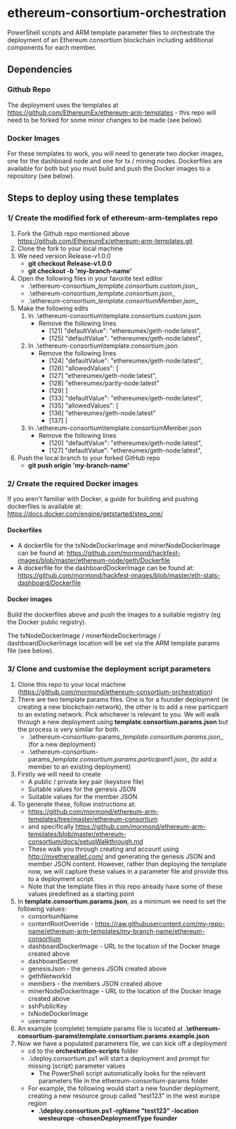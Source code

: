 # ethereum-consortium-orchestration
PowerShell scripts and ARM template parameter files to orchestrate the deployment of an Ethereum consortium blockchain including additional components for each member.

## Dependencies

### Github Repo
The deployment uses the templates at https://github.com/EthereumEx/ethereum-arm-templates - this repo will need to be forked for some minor changes to be made (see below).

### Docker Images
For these templates to work, you will need to generate two docker images, one for the dashboard node and one for tx / mining nodes. Dockerfiles are available for both but you must build and push the Docker images to a repository (see below).

## Steps to deploy using these templates

### 1/ Create the modified fork of ethereum-arm-templates repo

1. Fork the Github repo mentioned above https://github.com/EthereumEx/ethereum-arm-templates.git 
2. Clone the fork to your local machine
3. We need version Release-v1.0.0
    * __git checkout Release-v1.0.0__
    *  __git checkout -b 'my-branch-name'__
4. Open the following files in your favorite text editor
    * .\ethereum-consortium\__template.consortium.custom.json__
    * .\ethereum-consortium\__template.consortium.json__
    * .\ethereum-consortium\__template.consortiumMember.json__
5. Make the following edits
    1. In .\ethereum-consortium\template.consortium.custom.json
        * Remove the following lines
            * [121]      "defaultValue": "ethereumex/geth-node:latest",
            * [125]      "defaultValue": "ethereumex/geth-node:latest",
    2. In .\ethereum-consortium\template.consortium.json
        * Remove the following lines
            * [124]      "defaultValue": "ethereumex/geth-node:latest",
            * [126]      "allowedValues": [
            * [127]        "ethereumex/geth-node:latest",
            * [128]        "ethereumex/parity-node:latest"
            * [129]      ]
            * [133]      "defaultValue": "ethereumex/geth-node:latest",
            * [135]      "allowedValues": [
            * [136]        "ethereumex/geth-node:latest"
            * [137]      ]	  
    3. In .\ethereum-consortium\template.consortiumMember.json
        * Remove the following lines
            * [120]      "defaultValue": "ethereumex/geth-node:latest",
            * [127]      "defaultValue": "ethereumex/geth-node:latest",	  
6. Push the local branch to your forked GitHub repo
    * __git push origin 'my-branch-name'__ 

### 2/ Create the required Docker images
If you aren't familiar with Docker, a guide for building and pushing dockerfiles is available at: https://docs.docker.com/engine/getstarted/step_one/
#### Dockerfiles
* A dockerfile for the txNodeDockerImage and minerNodeDockerImage can be found at: 
https://github.com/mormond/hackfest-images/blob/master/ethereum-node/geth/Dockerfile  
* A dockerfile for the dashboardDockerImage can be found at:     
https://github.com/mormond/hackfest-images/blob/master/eth-stats-dashboard/Dockerfile 

#### Docker images
Build the dockerfiles above and push the images to a suitable registry (eg the Docker public registry).

The txNodeDockerImage / minerNodeDockerImage / dashboardDockerImage location will be set via the ARM template params file (see below).

### 3/ Clone and customise the deployment script parameters
1. Clone this repo to your local machine (https://github.com/mormond/ethereum-consortium-orchestration)
2. There are two template params files. One is for a founder deployment (ie creating a new blockchain network), the other is to add a new particpant to an existing network. Pick whichever is relevant to you. We will walk through a new deployment using __template.consortium.params.json__ but the process is very similar for both.
   * .\ethereum-consortium-params\__template.consortium.params.json__ (for a new deployment)
   * .\ethereum-consortium-params\__template.consortium.params.participant1.json__ (to add a member to an existing deployment)
3. Firstly we will need to create
   * A public / private key pair (keystore file)
   * Suitable values for the genesis JSON
   * Suitable values for the member JSON
4. To generate these, follow instructions at:
   * https://github.com/mormond/ethereum-arm-templates/tree/master/ethereum-consortium 
   * and specifically https://github.com/mormond/ethereum-arm-templates/blob/master/ethereum-consortium/docs/setupWalkthrough.md 
   * These walk you through creating and account using http://myetherwallet.com/ and generating the genesis JSON and member JSON content. However, rather than deploying the template now, we will capture these values in a parameter file and provide this to a deployment script.
   * Note that the template files in this repo already have some of these values predefined as a starting point 
5. In __template.consortium.params.json__, as a minimum we need to set the following values:
   * consortiumName
   * contentRootOverride - https://raw.githubusercontent.com/my-repo-name/ethereum-arm-templates/my-branch-name/ethereum-consortium
   * dashboardDockerImage - URL to the location of the Docker Image created above
   * dashboardSecret
   * genesisJson - the genesis JSON created above
   * gethNetworkId
   * members - the members JSON created above
   * minerNodeDockerImage - URL to the location of the Docker Image created above
   * sshPublicKey
   * txNodeDockerImage
   * username
6. An example (complete) template params file is located at __.\ethereum-consortium-params\template.consortium.params.example.json__
6. Now we have a populated parameters file, we can kick off a deployment
   * cd to the __orchestration-scripts__ folder
   * .\deploy.consortium.ps1 will start a deployment and prompt for missing (script) parameter values
      * The PowerShell script automatically looks for the relevant parameters file in the ethereum-consortium-params folder
   * For example, the following would start a new founder deployment, creating a new resource group called "test123" in the west europe region
      * __.\deploy.consortium.ps1 -rgName "test123" -location westeurope -chosenDeploymentType founder__
